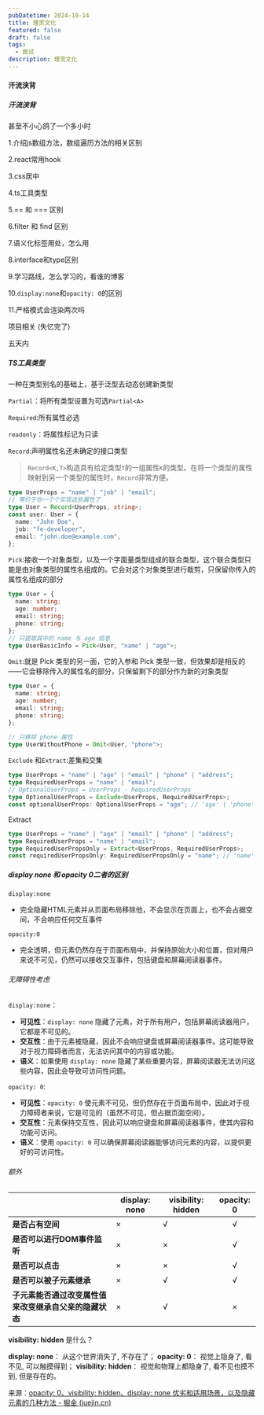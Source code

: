 ```yaml
---
pubDatetime: 2024-10-14
title: 理灵文化
featured: false
draft: false
tags:
  - 面试
description: 理灵文化
---
```


#### 汗流浃背

##### 汗流浃背

甚至不小心鸽了一个多小时

1.介绍js数组方法，数组遍历方法的相关区别

2.react常用hook

3.css居中

4.ts工具类型

5.== 和 === 区别

6.filter 和 find 区别

7.语义化标签用处，怎么用

8.interface和type区别

9.学习路线，怎么学习的，看谁的博客

10.`display:none`和`opacity: 0`的区别

11.严格模式会渲染两次吗

项目相关 (失忆完了)

五天内

##### TS工具类型

一种在类型别名的基础上，基于泛型去动态创建新类型

`Partial`：将所有类型设置为可选`Partial<A>`

`Required`:所有属性必选

`readonly`：将属性标记为只读

`Record`:声明属性名还未确定的接口类型

> `Record<K,T>`构造具有给定类型`T`的一组属性`K`的类型。在将一个类型的属性映射到另一个类型的属性时，`Record`非常方便。

```typescript
type UserProps = "name" | "job" | "email";
// 等价于你一个个实现这些属性了
type User = Record<UserProps, string>;
const user: User = {
  name: "John Doe",
  job: "fe-developer",
  email: "john.doe@example.com",
};
```

`Pick`:接收一个对象类型，以及一个字面量类型组成的联合类型，这个联合类型只能是由对象类型的属性名组成的。它会对这个对象类型进行裁剪，只保留你传入的属性名组成的部分

```typescript
type User = {
  name: string;
  age: number;
  email: string;
  phone: string;
};
// 只提取其中的 name 与 age 信息
type UserBasicInfo = Pick<User, "name" | "age">;
```

`Omit`:就是 Pick 类型的另一面，它的入参和 Pick 类型一致，但效果却是相反的——它会移除传入的属性名的部分，只保留剩下的部分作为新的对象类型

```typescript
type User = {
  name: string;
  age: number;
  email: string;
  phone: string;
};

// 只移除 phone 属性
type UserWithoutPhone = Omit<User, "phone">;
```

`Exclude` 和`Extract`:差集和交集

```typescript
type UserProps = "name" | "age" | "email" | "phone" | "address";
type RequiredUserProps = "name" | "email";
// OptionalUserProps = UserProps - RequiredUserProps
type OptionalUserProps = Exclude<UserProps, RequiredUserProps>;
const optionalUserProps: OptionalUserProps = "age"; // 'age' | 'phone' | 'address';
```

Extract

```typescript
type UserProps = "name" | "age" | "email" | "phone" | "address";
type RequiredUserProps = "name" | "email";
type RequiredUserPropsOnly = Extract<UserProps, RequiredUserProps>;
const requiredUserPropsOnly: RequiredUserPropsOnly = "name"; // 'name' | 'email';
```

##### display none 和 opacity 0二者的区别

`display:none`

- 完全隐藏HTML元素并从页面布局移除他，不会显示在页面上，也不会占据空间，不会响应任何交互事件

`opacity:0`

- 完全透明，但元素仍然存在于页面布局中，并保持原始大小和位置，但对用户来说不可见，仍然可以接收交互事件，包括键盘和屏幕阅读器事件。

###### 无障碍性考虑

`display:none`：

- **可见性**：`display: none` 隐藏了元素，对于所有用户，包括屏幕阅读器用户，它都是不可见的。
- **交互性**：由于元素被隐藏，因此不会响应键盘或屏幕阅读器事件。这可能导致对于视力障碍者而言，无法访问其中的内容或功能。
- **语义**：如果使用 `display: none` 隐藏了某些重要内容，屏幕阅读器无法访问这些内容，因此会导致可访问性问题。

`opacity: 0`:

- **可见性**：`opacity: 0` 使元素不可见，但仍然存在于页面布局中，因此对于视力障碍者来说，它是可见的（虽然不可见，但占据页面空间）。
- **交互性**：元素保持交互性，因此可以响应键盘和屏幕阅读器事件，使其内容和功能可访问。
- **语义**：使用 `opacity: 0` 可以确保屏幕阅读器能够访问元素的内容，以提供更好的可访问性。

###### 额外

|                                                        | **display: none** | **visibility: hidden** | **opacity: 0** |
| ------------------------------------------------------ | ----------------- | ---------------------- | :------------: |
| **是否占有空间**                                       | ×                 | √                      |       √        |
| **是否可以进行DOM事件监听**                            | ×                 | ×                      |       √        |
| **是否可以点击**                                       | ×                 | ×                      |       √        |
| **是否可以被子元素继承**                               | ×                 | √                      |       √        |
| **子元素能否通过改变属性值来改变继承自父亲的隐藏状态** | ×                 | √                      |       ×        |

**visibility: hidden** 是什么？

**display: none**： 从这个世界消失了, 不存在了； **opacity: 0**： 视觉上隐身了, 看不见, 可以触摸得到； **visibility: hidden**： 视觉和物理上都隐身了, 看不见也摸不到, 但是存在的。

来源：[opacity: 0、visibility: hidden、display: none 优劣和适用场景，以及隐藏元素的几种方法 - 掘金 (juejin.cn)](https://juejin.cn/post/6844904202867572749)

